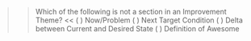 >> Which of the following is not a section in an Improvement Theme? <<
( ) Now/Problem
( ) Next Target Condition
( ) Delta between Current and Desired State
( ) Definition of Awesome